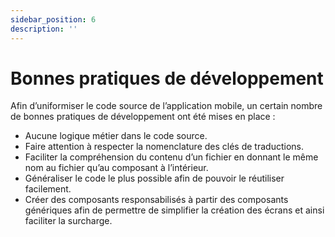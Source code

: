 ```yaml
---
sidebar_position: 6
description: ''
---
```


# Bonnes pratiques de développement

Afin d’uniformiser le code source de l’application mobile, un certain nombre de bonnes pratiques de développement ont été mises en place :

- Aucune logique métier dans le code source.
- Faire attention à respecter la nomenclature des clés de traductions.
- Faciliter la compréhension du contenu d’un fichier en donnant le même nom au fichier qu’au composant à l’intérieur.
- Généraliser le code le plus possible afin de pouvoir le réutiliser facilement.
- Créer des composants responsabilisés à partir des composants génériques afin de permettre de simplifier la création des écrans et ainsi faciliter la surcharge.
